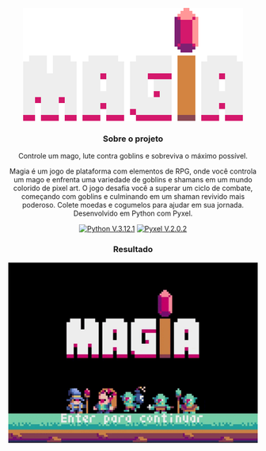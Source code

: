 <div align="center">
 
![Gameplay](img/icon.gif)
 
### Sobre o projeto

Controle um mago, lute contra goblins e sobreviva o máximo possível.

Magia é um jogo de plataforma com elementos de RPG, onde você controla um mago e enfrenta uma variedade de goblins e shamans em um mundo colorido de pixel art. O jogo desafia você a superar um ciclo de combate, começando com goblins e culminando em um shaman revivido mais poderoso. Colete moedas e cogumelos para ajudar em sua jornada. Desenvolvido em Python com Pyxel.

 [![Python V.3.12.1](https://img.shields.io/badge/Python-3776AB?style=for-the-badge&logo=python&logoColor=white)](https://www.python.org/)
 [![Pyxel V.2.0.2](https://img.shields.io/badge/Pyxel-v2.0.2-blue?style=for-the-badge&logo=python&logoColor=white)](https://github.com/kitao/pyxel)

### Resultado
![Gameplay](img/gameplay.gif)

</div>
